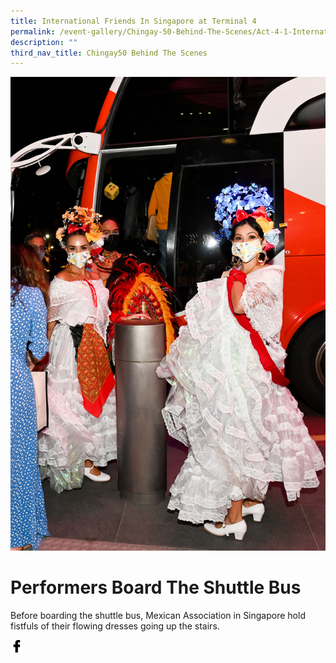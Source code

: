 ```yaml
---
title: International Friends In Singapore at Terminal 4
permalink: /event-gallery/Chingay-50-Behind-The-Scenes/Act-4-1-International-Friends-In-Singapore-at-Terminal-4
description: ""
third_nav_title: Chingay50 Behind The Scenes
---
```

![Performers Board The Shuttle Bus](/images/Event%20Gallery/Behind%20The%20Scenes/International%20Friends%20boarding%20bus%20to%20Jewel-01.jpg)

# **Performers Board The Shuttle Bus**

Before boarding the shuttle bus, Mexican Association in Singapore hold fistfuls of their flowing dresses going up the stairs.

<a href="http://www.facebook.com/sharer.php?u=http://www.chingay.gov.sg/image/event-gallery/performers-board-the-shuttle-bus" style="float:left;">
	<img src="/images/facebook.png" style="width:auto;height:20px;">
</a>